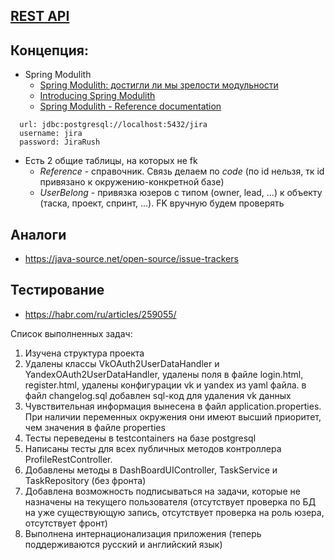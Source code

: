 ## [REST API](http://localhost:8080/doc)

## Концепция:

- Spring Modulith
    - [Spring Modulith: достигли ли мы зрелости модульности](https://habr.com/ru/post/701984/)
    - [Introducing Spring Modulith](https://spring.io/blog/2022/10/21/introducing-spring-modulith)
    - [Spring Modulith - Reference documentation](https://docs.spring.io/spring-modulith/docs/current-SNAPSHOT/reference/html/)

```
  url: jdbc:postgresql://localhost:5432/jira
  username: jira
  password: JiraRush
```

- Есть 2 общие таблицы, на которых не fk
    - _Reference_ - справочник. Связь делаем по _code_ (по id нельзя, тк id привязано к окружению-конкретной базе)
    - _UserBelong_ - привязка юзеров с типом (owner, lead, ...) к объекту (таска, проект, спринт, ...). FK вручную будем
      проверять

## Аналоги

- https://java-source.net/open-source/issue-trackers

## Тестирование

- https://habr.com/ru/articles/259055/

Список выполненных задач:

1. Изучена структура проекта
2. Удалены классы VkOAuth2UserDataHandler и YandexOAuth2UserDataHandler, удалены поля в файле login.html, register.html,
   удалены конфигурации vk и yandex из yaml файла. в файл changelog.sql добавлен sql-код для удаления vk данных
3. Чувствительная информация вынесена в файл application.properties. При наличии переменных окружения они имеют высший
   приоритет, чем значения в файле properties
4. Тесты переведены в testcontainers на базе postgresql
5. Написаны тесты для всех публичных методов контроллера ProfileRestController.
6. Добавлены методы в DashBoardUIController, TaskService и TaskRepository (без фронта)
7. Добавлена возможность подписываться на задачи, которые не назначены на текущего пользователя (отсутствует проверка по
   БД на уже существующую запись, отсутствует проверка на роль юзера, отсутствует фронт)
11. Выполнена интернационализация приложения (теперь поддерживаются русский и английский язык)